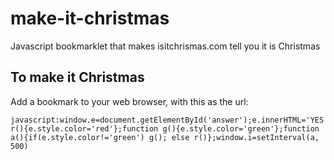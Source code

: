 make-it-christmas
=================

Javascript bookmarklet that makes isitchrismas.com tell you it is Christmas 

## To make it Christmas

Add a bookmark to your web browser, with this as the url:
  
    javascript:window.e=document.getElementById('answer');e.innerHTML='YES';function r(){e.style.color='red'};function g(){e.style.color='green'};function a(){if(e.style.color!='green') g(); else r()};window.i=setInterval(a, 500)
